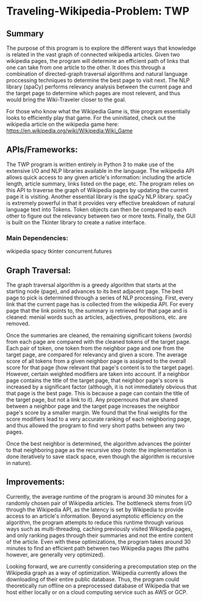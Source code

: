 # Traveling-Wikipedia-Problem: TWP
## Summary
The purpose of this program is to explore the different ways that knowledge is related in the vast graph of connected wikipedia articles. Given two wikipedia pages, the program will determine an efficient path of links that one can take from one article to the other. It does this through a combination of directed-graph traversal algorithms and natural language proccessing techniques to determine the best page to visit next. The NLP library (spaCy) performs relevancy analysis between the current page and the target page to determine which pages are most relevent, and thus would bring the Wiki-Traveler closer to the goal.

For those who know what the Wikipedia Game is, thie program essentially looks to efficiently play that game. For the uninitiated, check out the wikipedia article on the wikipedia game here: https://en.wikipedia.org/wiki/Wikipedia:Wiki_Game

## APIs/Frameworks:
The TWP program is written entirely in Python 3 to make use of the extensive I/O and NLP libraries available in the language. The wikipedia API allows quick access to any given article's information: including the article length, article summary, links listed on the page, etc. The program relies on this API to traverse the graph of Wikipedia pages by updating the current page it is visiting. Another essential library is the spaCy NLP library. spaCy is extremely powerful in that it provides very effective breakdown of natural language text into Tokens. Token objects can then be compared to each other to figure out the relevancy between two or more texts. Finally, the GUI is built on the Tkinter library to create a native interface.

### Main Dependencies:
wikipedia
spacy
tkinter
concurrent.futures

## Graph Traversal:
The graph traversal algorithm is a greedy algorithm that starts at the starting node (page), and advances to its best adjacent page. The best page to pick is determined through a series of NLP processing. First, every link that the current page has is collected from the wikipedia API. For every page that the link points to, the summary is retrieved for that page and is cleaned: menial words such as articles, adjectives, prepositions, etc. are removed. 

Once the summaries are cleaned, the remaining significant tokens (words) from each page are compared with the cleaned tokens of the target page. Each pair of token, one token from the neighbor page and one from the target page, are compared for relevancy and given a score. The average score of all tokens from a given neighbor page is assigned to the overall score for that page (how relevant that page's content is to the target page). However, certain weighted modifiers are taken into account. If a neighbor page contains the title of the target page, that neighbor page's score is increased by a significant factor (although, it is not immediately obvious that that page is the best page. This is because a page can contain the title of the target page, but not a link to it). Any propernouns that are shared between a neighbor page and the target page increases the neighbor page's score by a smaller margin. We found that the final weights for the score modifiers lead to a very accurate ranking of each neighboring page, and thus allowed the program to find very short paths between any two pages.

Once the best neighbor is determined, the algorithm advances the pointer to that neighboring page as the recursive step (note: the implementation is done iteratively to save stack space, even though the algorithm is recursive in nature). 

## Improvements:
Currently, the average runtime of the program is around 30 minutes for a randomly chosen pair of Wikipedia articles. The bottleneck stems from I/O through the Wikipedia API, as the latency is set by Wikipedia to provide access to an article's information. Beyond asymptotic efficiency on the algorithm, the program attempts to reduce this runtime through various ways such as multi-threading, caching previously visited Wikipedia pages, and only ranking pages through their summaries and not the entire content of the article. Even with these optimizations, the program takes around 30 minutes to find an efficient path between two Wikipedia pages (the paths however, are generally very optimized). 

Looking forward, we are currently considering a precomputation step on the Wikipedia graph as a way of optimization. Wikipedia currently allows the downloading of their entire public database. Thus, the program could theoretically run offline on a preprocessed database of Wikipedia that we host either locally or on a cloud computing service such as AWS or GCP.

